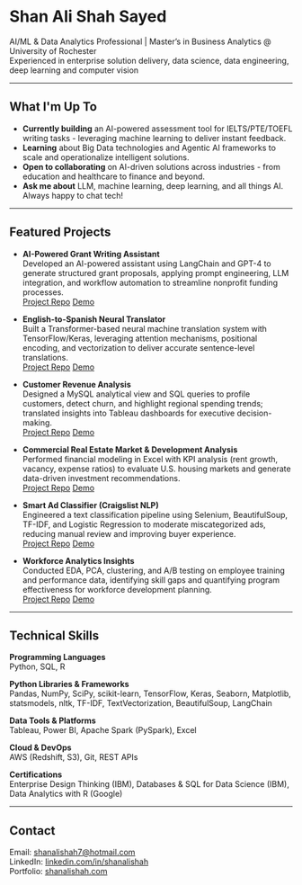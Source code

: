 # Shan Ali Shah Sayed

AI/ML & Data Analytics Professional | Master’s in Business Analytics @ University of Rochester  
Experienced in enterprise solution delivery, data science, data engineering, deep learning and computer vision

---

## What I'm Up To

- **Currently building** an AI-powered assessment tool for IELTS/PTE/TOEFL writing tasks - leveraging machine learning to deliver instant feedback.
- **Learning** about Big Data technologies and Agentic AI frameworks to scale and operationalize intelligent solutions.
- **Open to collaborating** on AI-driven solutions across industries - from education and healthcare to finance and beyond.
- **Ask me about** LLM, machine learning, deep learning, and all things AI. Always happy to chat tech!

---

## Featured Projects

- **AI-Powered Grant Writing Assistant**  
  Developed an AI-powered assistant using LangChain and GPT-4 to generate structured grant proposals, applying prompt engineering, LLM integration, and workflow automation to streamline nonprofit funding processes.  
  [Project Repo](https://github.com/shanalishah/ai-grant-writing-assistant) [Demo](https://ai-grant-writing-assistant.streamlit.app)

- **English-to-Spanish Neural Translator**  
  Built a Transformer-based neural machine translation system with TensorFlow/Keras, leveraging attention mechanisms, positional encoding, and vectorization to deliver accurate sentence-level translations.  
  [Project Repo](https://github.com/shanalishah/english-to-spanish-translator) [Demo](https://english-to-spanish-translator.streamlit.app)

- **Customer Revenue Analysis**  
  Designed a MySQL analytical view and SQL queries to profile customers, detect churn, and highlight regional spending trends; translated insights into Tableau dashboards for executive decision-making.  
  [Project Repo](https://github.com/shanalishah/customer-revenue-analysis-sql-tableau) [Demo](https://customer-revenue-analysis-sql-tableau.streamlit.app)

- **Commercial Real Estate Market & Development Analysis**  
  Performed financial modeling in Excel with KPI analysis (rent growth, vacancy, expense ratios) to evaluate U.S. housing markets and generate data-driven investment recommendations.  
  [Project Repo](https://github.com/shanalishah/real-estate-market-analysis) [Demo](https://real-estate-market-analysis.streamlit.app)

- **Smart Ad Classifier (Craigslist NLP)**  
  Engineered a text classification pipeline using Selenium, BeautifulSoup, TF-IDF, and Logistic Regression to moderate miscategorized ads, reducing manual review and improving buyer experience.  
  [Project Repo](https://github.com/shanalishah/smart-ad-classifier-nlp-powered-craigslist-moderation) [Demo](https://smart-ad-classifier-nlp.streamlit.app)

- **Workforce Analytics Insights**  
  Conducted EDA, PCA, clustering, and A/B testing on employee training and performance data, identifying skill gaps and quantifying program effectiveness for workforce development planning.  
  [Project Repo](https://github.com/shanalishah/workforce-analytics-insights) [Demo](https://workforce-analytics-dashboard.streamlit.app)

---

## Technical Skills

**Programming Languages**  
Python, SQL, R

**Python Libraries & Frameworks**  
Pandas, NumPy, SciPy, scikit-learn, TensorFlow, Keras, Seaborn, Matplotlib, statsmodels, nltk, TF-IDF, TextVectorization, BeautifulSoup, LangChain

**Data Tools & Platforms**  
Tableau, Power BI, Apache Spark (PySpark), Excel

**Cloud & DevOps**  
AWS (Redshift, S3), Git, REST APIs

**Certifications**  
Enterprise Design Thinking (IBM), Databases & SQL for Data Science (IBM), Data Analytics with R (Google)

---

## Contact

Email: [shanalishah7@hotmail.com](mailto:shanalishah7@hotmail.com)  
LinkedIn: [linkedin.com/in/shanalishah](https://www.linkedin.com/in/shanalishah)  
Portfolio: [shanalishah.com](https://www.shanalishah.com)  
